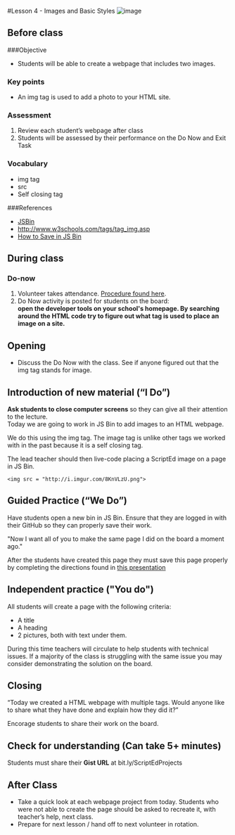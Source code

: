 #Lesson 4 - Images and Basic Styles 
![image](http://i.imgur.com/LnFsXHH.png)

## Before class

###Objective

* Students will be able to create a webpage that includes two images.

### Key points

* An img tag is used to add a photo to your HTML site. 

### Assessment

1. Review each student’s webpage after class 
2. Students will be assessed by their performance on the Do Now and Exit Task


### Vocabulary

* img tag
* src
* Self closing tag


###References

* [JSBin](jsbin.com)
* http://www.w3schools.com/tags/tag_img.asp
* [How to Save in JS Bin](https://docs.google.com/presentation/d/1uBzV_Ai6KtdSYoNc4izqnihwMvqzSp8sXmX6uF5PNGY/edit?usp=sharing)


## During class

### Do-now

1. Volunteer takes attendance. [Procedure found here](https://docs.google.com/document/d/19IIhqykr70vj7wnqyJYuQNTkd9GX56Xgl3omD42IcMk/edit).
2. Do Now activity is posted for students on the board:  
**open the developer tools on your school's homepage. By searching around the HTML code try to figure out what tag is used to place an image on a site.**

## Opening

* Discuss the Do Now with the class. See if anyone figured out that the img tag stands for image. 

## Introduction of new material (“I Do”)

**Ask students to close computer screens** so they can give all their attention to the lecture.  
Today we are going to work in JS Bin to add images to an HTML webpage.

We do this using the img tag. The image tag is unlike other tags we worked with in the past because it is a self closing tag. 

The lead teacher should then live-code placing a ScriptEd image on a page in JS Bin.

```
<img src = "http://i.imgur.com/8KnVLzU.png">
```


## Guided Practice (“We Do”)

Have students open a new bin in JS Bin. Ensure that they are logged in with their GitHub so they can properly save their work.

"Now I want all of you to make the same page I did on the board a moment ago."

After the students have created this page they must save this page properly by completing the directions found in [this presentation](https://docs.google.com/presentation/d/1uBzV_Ai6KtdSYoNc4izqnihwMvqzSp8sXmX6uF5PNGY/edit?usp=sharing)

## Independent practice ("You do")

All students will create a page with the following criteria:

* A title
* A heading
* 2 pictures, both with text under them.

During this time teachers will circulate to help students with technical issues. If a majority of the class is struggling with the same issue you may consider demonstrating the solution on the board.

## Closing
“Today we created a HTML webpage with multiple tags. Would anyone like to share what they have done and explain how they did it?”

Encorage students to share their work on the board.

## Check for understanding (Can take 5+ minutes)
Students must share their **Gist URL** at bit.ly/ScriptEdProjects

 
## After Class
* Take a quick look at each webpage project from today. Students who were not able to create the page should be asked to recreate it, with teacher’s help, next class.
* Prepare for next lesson / hand off to next volunteer in rotation.
